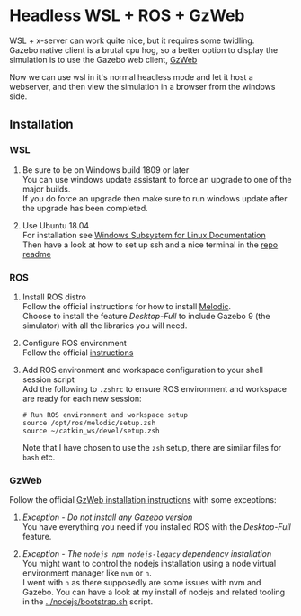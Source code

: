 # Headless WSL + ROS + GzWeb

WSL + x-server can work quite nice, but it requires some twidling.  
Gazebo native client is a brutal cpu hog, so a better option to display the simulation is to use the Gazebo web client, [GzWeb](http://gazebosim.org/gzweb.html)

Now we can use wsl in it's normal headless mode and let it host a webserver, and then view the simulation in a browser from the windows side.

## Installation

### WSL

1. Be sure to be on Windows build 1809 or later  
   You can use windows update assistant to force an upgrade to one of the major builds.  
   If you do force an upgrade then make sure to run windows update after the upgrade has been completed.  

1. Use Ubuntu 18.04  
   For installation see [Windows Subsystem for Linux Documentation](https://msdn.microsoft.com/en-us/commandline/wsl/about)  
   Then have a look at how to set up ssh and a nice terminal in the [repo readme](../README.md)  


### ROS

1. Install ROS distro  
   Follow the official instructions for how to install [Melodic](http://wiki.ros.org/melodic/Installation/Ubuntu).  
   Choose to install the feature _Desktop-Full_ to include Gazebo 9 (the simulator) with all the libraries you will need.  

1. Configure ROS environment  
   Follow the official [instructions](http://wiki.ros.org/ROS/Tutorials/InstallingandConfiguringROSEnvironment)  

1. Add ROS environment and workspace configuration to your shell session script  
   Add the following to `.zshrc` to ensure ROS environment and workspace are ready for each new session:  
   ```
   # Run ROS environment and workspace setup
   source /opt/ros/melodic/setup.zsh
   source ~/catkin_ws/devel/setup.zsh
   ```
   Note that I have chosen to use the `zsh` setup, there are similar files for `bash` etc.  


### GzWeb

Follow the official [GzWeb installation instructions](http://gazebosim.org/gzweb.htm) with some exceptions:

1. *Exception - Do not install any Gazebo version*  
   You have everything you need if you installed ROS with the _Desktop-Full_ feature.

1. *Exception - The `nodejs npm nodejs-legacy` dependency installation*    
   You might want to control the nodejs installation using a node virtual environment manager like `nvm` or `n`.  
   I went with `n` as there supposedly are some issues with nvm and Gazebo. You can have a look at my install of nodejs and related tooling in the [../nodejs/bootstrap.sh](../nodejs/bootstrap.sh) script.  

